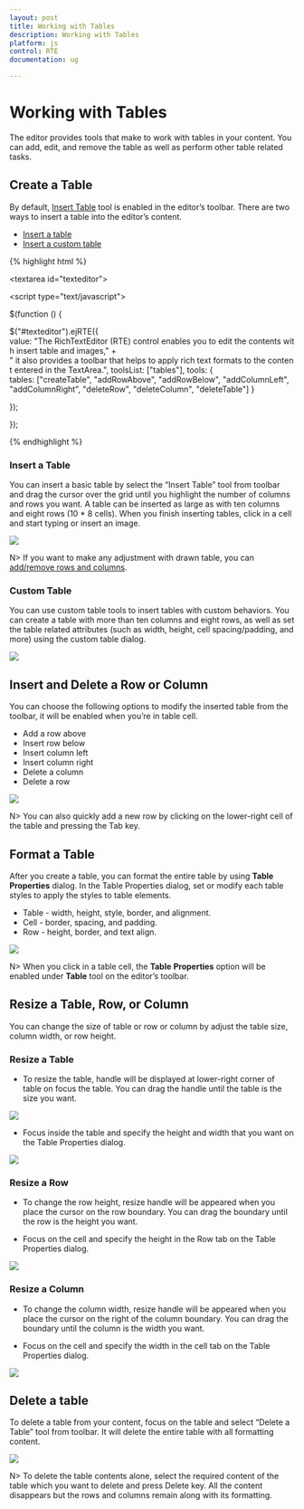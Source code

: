 ```yaml
---
layout: post
title: Working with Tables
description: Working with Tables
platform: js
control: RTE
documentation: ug

---
```

# Working with Tables

The editor provides tools that make to work with tables in your content. You can add, edit, and remove the table as well as perform other table related tasks.

## Create a Table

By default, [Insert Table](http://help.syncfusion.com/js/api/ejrte#members:tools-tables) tool is enabled in the editor’s toolbar. There are two ways to insert a table into the editor’s content.

* [Insert a table](#_Insert_a_Table)
* [Insert a custom table](#_Custom_Table)

{% highlight html %}

<textarea id="texteditor"></textarea>

<script type="text/javascript">

$(function () {

$("#texteditor").ejRTE({
value: "The RichTextEditor (RTE) control enables you to edit the contents with insert table and images," +
" it also provides a toolbar that helps to apply rich text formats to the content entered in the TextArea.",
toolsList: ["tables"],
tools: {
tables: ["createTable", "addRowAbove", "addRowBelow", "addColumnLeft", "addColumnRight", "deleteRow", "deleteColumn", "deleteTable"]
}

});

});

</script>
{% endhighlight %}

### Insert a Table

You can insert a basic table by select the “Insert Table” tool from toolbar and drag the cursor over the grid until you highlight the number of columns and rows you want. A table can be inserted as large as with ten columns and eight rows (10 * 8 cells). When you finish inserting tables, click in a cell and start typing or insert an image.

![](WorkingwithTables_images/WorkingwithTables_img1.jpeg)


N> If you want to make any adjustment with drawn table, you can [add/remove rows and columns](#_Inserting/Deleting_Rows_and). 

### Custom Table

You can use custom table tools to insert tables with custom behaviors. You can create a table with more than ten columns and eight rows, as well as set the table related attributes (such as width, height, cell spacing/padding, and more) using the custom table dialog.  

![](WorkingwithTables_images/WorkingwithTables_img2.jpeg)


## Insert and Delete a Row or Column

You can choose the following options to modify the inserted table from the toolbar, it will be enabled when you’re in table cell.

* Add a row above
* Insert row below
* Insert column left
* Insert column right
* Delete a column
* Delete a row

![](WorkingwithTables_images/WorkingwithTables_img3.jpeg)


N> You can also quickly add a new row by clicking on the lower-right cell of the table and pressing the Tab key.

## Format a Table

After you create a table, you can format the entire table by using **Table** **Properties** dialog. In the Table Properties dialog, set or modify each table styles to apply the styles to table elements. 



* Table - width, height, style, border, and alignment.
* Cell - border, spacing, and padding.
* Row - height, border, and text align.

![](WorkingwithTables_images/WorkingwithTables_img4.jpeg)


N> When you click in a table cell, the **Table** **Properties** option will be enabled under **Table** tool on the editor’s toolbar.

## Resize a Table, Row, or Column

You can change the size of table or row or column by adjust the table size, column width, or row height.

### Resize a Table

* To resize the table, handle will be displayed at lower-right corner of table on focus the table. You can drag the handle until the table is the size you want. 

![](WorkingwithTables_images/WorkingwithTables_img5.jpeg)


* Focus inside the table and specify the height and width that you want on the Table Properties dialog.

![](WorkingwithTables_images/WorkingwithTables_img6.jpeg)


### Resize a Row

* To change the row height, resize handle will be appeared when you place the cursor on the row boundary. You can drag the boundary until the row is the height you want. 

* Focus on the cell and specify the height in the Row tab on the Table Properties dialog.

![](WorkingwithTables_images/WorkingwithTables_img7.jpeg)


### Resize a Column

* To change the column width, resize handle will be appeared when you place the cursor on the right of the column boundary. You can drag the boundary until the column is the width you want. 

* Focus on the cell and specify the width in the cell tab on the Table Properties dialog.

![](WorkingwithTables_images/WorkingwithTables_img8.jpeg)


## Delete a table

To delete a table from your content, focus on the table and select “Delete a Table” tool from toolbar. It will delete the entire table with all formatting content.

![](WorkingwithTables_images/WorkingwithTables_img9.jpeg)


N> To delete the table contents alone, select the required content of the table which you want to delete and press Delete key. All the content disappears but the rows and columns remain along with its formatting.

